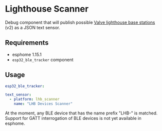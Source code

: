 # Lighthouse Scanner

Debug component that will publish possible [Valve lighthouse base stations](https://www.valvesoftware.com/en/index/base-stations) (v2) as a JSON text sensor.

## Requirements

* esphome 1.15.1
* `esp32_ble_tracker` component

## Usage

```yaml
esp32_ble_tracker:

text_sensor:
  - platform: lhb_scanner
    name: "LHB Devices Scanner"

```

At the moment, any BLE device that has the name prefix "LHB-" is matched. Support for GATT interrogation of BLE devices is not yet available in esphome.
